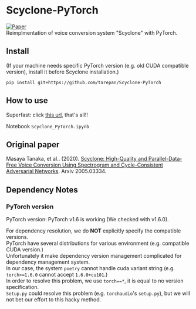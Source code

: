 # Scyclone-PyTorch
[![Paper](http://img.shields.io/badge/paper-arxiv.2005.03334-B31B1B.svg)](https://arxiv.org/abs/2005.03334)  
Reimplmentation of voice conversion system "Scyclone" with PyTorch.

## Install
(If your machine needs specific PyTorch version (e.g. old CUDA compatible version), install it before Scyclone installation.)  

`pip install git+https://github.com/tarepan/Scyclone-PyTorch`


## How to use
Superfast: click [this url](https://colab.research.google.com/github/tarepan/Scyclone-PyTorch/blob/main/Scyclone_PyTorch.ipynb), that's all!!  

Notebook `Scyclone_PyTorch.ipynb`

## Original paper
Masaya Tanaka, et al.. (2020). [Scyclone: High-Quality and Parallel-Data-Free Voice Conversion Using Spectrogram and Cycle-Consistent Adversarial Networks](https://arxiv.org/abs/2005.03334). Arxiv 2005.03334.

## Dependency Notes
### PyTorch version
PyTorch version: PyTorch v1.6 is working (We checked with v1.6.0).  

For dependency resolution, we do **NOT** explicitly specify the compatible versions.  
PyTorch have several distributions for various environment (e.g. compatible CUDA version.)  
Unfortunately it make dependency version management complicated for dependency management system.  
In our case, the system `poetry` cannot handle cuda variant string (e.g. `torch>=1.6.0` cannot accept `1.6.0+cu101`.)  
In order to resolve this problem, we use `torch==*`, it is equal to no version specification.  
`Setup.py` could resolve this problem (e.g. `torchaudio`'s `setup.py`), but we will not bet our effort to this hacky method.  
